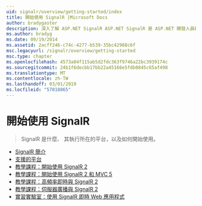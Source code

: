 ```yaml
---
uid: signalr/overview/getting-started/index
title: 開始使用 SignalR |Microsoft Docs
author: bradygaster
description: 深入了解 ASP.NET SignalR ASP.NET SignalR 是 ASP.NET 開發人員輕鬆開發即時 web 功能的新程式庫。 SignalR 可讓 bi...
ms.author: bradyg
ms.date: 09/19/2014
ms.assetid: 2acff246-c74c-4277-b539-35bc42988c6f
msc.legacyurl: /signalr/overview/getting-started
msc.type: chapter
ms.openlocfilehash: 4573a04f115ab5d2fdc363f9746a22bc3939174c
ms.sourcegitcommit: 24b1f6decbb17bb22a45166e5fdb0845c65af498
ms.translationtype: MT
ms.contentlocale: zh-TW
ms.lasthandoff: 03/01/2019
ms.locfileid: "57018865"
---
```

<a name="signalr-getting-started"></a>開始使用 SignalR
====================
> SignalR 是什麼、 其執行所在的平台，以及如何開始使用。


- [SignalR 簡介](introduction-to-signalr.md)
- [支援的平台](supported-platforms.md)
- [教學課程：開始使用 SignalR 2](tutorial-getting-started-with-signalr.md)
- [教學課程：開始使用 SignalR 2 和 MVC 5](tutorial-getting-started-with-signalr-and-mvc.md)
- [教學課程：高頻率即時與 SignalR 2](tutorial-high-frequency-realtime-with-signalr.md)
- [教學課程：伺服器廣播與 SignalR 2](tutorial-server-broadcast-with-signalr.md)
- [實習實驗室：使用 SignalR 即時 Web 應用程式](real-time-web-applications-with-signalr.md)
